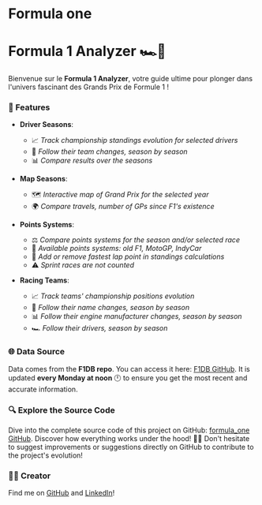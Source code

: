 # Formula one
# Formula 1 Analyzer 🏎️💨

Bienvenue sur le **Formula 1 Analyzer**, votre guide ultime pour plonger dans l'univers fascinant des Grands Prix de Formule 1 !

### 🚀 Features

- **Driver Seasons**:
  - 📈 *Track championship standings evolution for selected drivers*
  - 🔄 *Follow their team changes, season by season*
  - 📊 *Compare results over the seasons*

            
- **Map Seasons**: 
  - 🗺️ *Interactive map of Grand Prix for the selected year*
  - 🌍 *Compare travels, number of GPs since F1's existence*

            
- **Points Systems**: 
  - ⚖️ *Compare points systems for the season and/or selected race*
  - 📜 *Available points systems: old F1, MotoGP, IndyCar*
  - 🏁 *Add or remove fastest lap point in standings calculations*
  - ⚠️ *Sprint races are not counted*

              
- **Racing Teams**:
  - 📈 *Track teams' championship positions evolution*
  - 🔄 *Follow their name changes, season by season*
  - 📊 *Follow their engine manufacturer changes, season by season*
  - 🏎️ *Follow their drivers, season by season*

### 🌐 Data Source
            
Data comes from the **F1DB repo**. You can access it here: [F1DB GitHub](https://github.com/f1db/f1db). It is updated **every Monday at noon** 🕛 to ensure you get the most recent and accurate information.

### 🔍 Explore the Source Code
            
Dive into the complete source code of this project on GitHub: [formula_one GitHub](https://github.com/BoBeauf/formula_one). Discover how everything works under the hood! 🚗💨 Don't hesitate to suggest improvements or suggestions directly on GitHub to contribute to the project's evolution!

### 👨‍💻 Creator
            
Find me on [GitHub](https://github.com/BoBeauf) and [LinkedIn](https://www.linkedin.com/in/louis-ledoux-data-analyst/)!
